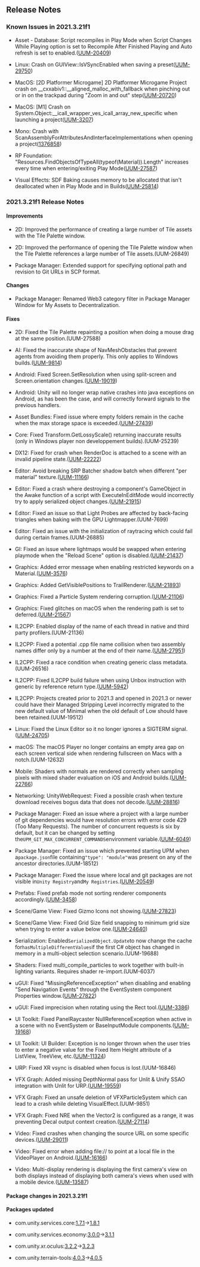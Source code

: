 ## Release Notes

### Known Issues in 2021.3.21f1

-   Asset - Database: Script recompiles in Play Mode when Script Changes While Playing option is set to Recompile After Finished Playing and Auto refresh is set to enabled.([UUM-20409](https://issuetracker.unity3d.com/issues/script-recompiles-in-play-mode-when-script-changes-while-playing-option-is-set-to-recompile-after-finished-playing-and-auto-refresh-is-set-to-enabled))

-   Linux: Crash on GUIView::IsVSyncEnabled when saving a preset([UUM-29750](https://issuetracker.unity3d.com/issues/linux-crash-on-guiview-isvsyncenabled-when-saving-a-preset))

-   MacOS: \[2D Platformer Microgame\] 2D Platformer Microgame Project crash on \_\_cxxabiv1::\_\_aligned_malloc_with_fallback when pinching out or in on the trackpad during "Zoom in and out" step([UUM-20720](https://issuetracker.unity3d.com/issues/m1-2d-platformer-microgame-2d-platformer-microgame-project-crash-on-cxxabiv1-aligned-malloc-with-fallback-when-pinching-out-or-in-on-the-trackpad-during-zoom-in-and-out-step))

-   MacOS: \[M1\] Crash on System.Object:\_\_icall_wrapper_ves_icall_array_new_specific when launching a project([UUM-3207](https://issuetracker.unity3d.com/issues/m1-crash-on-system-dot-object-icall-wrapper-ves-icall-array-new-specific-when-launching-a-project))

-   Mono: Crash with ScanAssemblyForAttributesAndInterfaceImplementations when opening a project([1376858](https://issuetracker.unity3d.com/issues/crash-with-scanassemblyforattributesandinterfaceimplementations-when-opening-a-project))

-   RP Foundation: \"Resources.FindObjectsOfTypeAll(typeof(Material)).Length\" increases every time when entering/exiting Play Mode([UUM-27587](https://issuetracker.unity3d.com/issues/resources-dot-findobjectsoftypeall-typeof-material-dot-length-increases-every-time-when-entering-slash-exiting-play-mode))

-   Visual Effects: SDF Baking causes memory to be allocated that isn\'t deallocated when in Play Mode and in Builds([UUM-25814](https://issuetracker.unity3d.com/issues/sdf-baking-causes-memory-to-be-allocated-that-isnt-deallocated-when-in-play-mode-and-in-builds))

### 2021.3.21f1 Release Notes

#### Improvements

-   2D: Improved the performance of creating a large number of Tile assets with the Tile Palette window.

-   2D: Improved the performance of opening the Tile Palette window when the Tile Palette references a large number of Tile assets.(UUM-26849)

-   Package Manager: Extended support for specifying optional path and revision to Git URLs in SCP format.

#### Changes

-   Package Manager: Renamed Web3 category filter in Package Manager Window for My Assets to Decentralization.

#### Fixes

-   2D: Fixed the Tile Palette repainting a position when doing a mouse drag at the same position.(UUM-27588)

-   AI: Fixed the inaccurate shape of NavMeshObstacles that prevent agents from avoiding them properly. This only applies to Windows builds.([UUM-9814](https://issuetracker.unity3d.com/issues/windows-agent-moves-into-obstacles-when-moving-towards-the-destination-in-builds))

-   Android: Fixed Screen.SetResolution when using split-screen and Screen.orientation changes.([UUM-19019](https://issuetracker.unity3d.com/issues/android-screen-dot-setresolution-doesnt-work-in-split-view-when-setting-screen-orientation-different-from-the-orientation-of-the-device))

-   Android: Unity will no longer wrap native crashes into java exceptions on Android, as has been the case, and will correctly forward signals to the previous handlers.

-   Asset Bundles: Fixed issue where empty folders remain in the cache when the max storage space is exceeded.([UUM-27439](https://issuetracker.unity3d.com/issues/cache-folders-remain-empty-after-discarding-the-cached-bundle))

-   Core: Fixed Transform.GetLossyScale() returning inaccurate results (only in Windows player non developpement builds).(UUM-25239)

-   DX12: Fixed for crash when RenderDoc is attached to a scene with an invalid pipeline state.([UUM-22222](https://issuetracker.unity3d.com/issues/crash-on-d3d12getinterface-when-opening-the-project))

-   Editor: Avoid breaking SRP Batcher shadow batch when different \"per material\" texture.([UUM-11166](https://issuetracker.unity3d.com/issues/srp-batcher-cant-batch-draw-calls-during-mainlightshadow-pass-when-readtexturealpha-is-enabled))

-   Editor: Fixed a crash where destroying a component\'s GameObject in the Awake function of a script with ExecuteInEditMode would incorrectly try to apply serialized object changes.([UUM-21915](https://issuetracker.unity3d.com/issues/crash-on-modulemetadatabindings-getmoduleincludesettingforobject-when-enabling-gameobject))

-   Editor: Fixed an issue so that Light Probes are affected by back-facing triangles when baking with the GPU Lightmapper.(UUM-7699)

-   Editor: Fixed an issue with the initialization of raytracing which could fail during certain frames.(UUM-26885)

-   GI: Fixed an issue where lightmaps would be swapped when entering playmode when the \"Reload Scene\" option is disabled.([UUM-21437](https://issuetracker.unity3d.com/issues/multiscene-lightmaps-are-swapped-when-entering-the-play-mode-for-the-first-time-after-loading-a-scene-when-reload-scene-is-disabled))

-   Graphics: Added error message when enabling restricted keywords on a Material.([UUM-3576](https://issuetracker.unity3d.com/issues/crash-on-vkgetinstanceprocaddr-and-drawbuffersbatchmodeenabling-with-keyword-instancing-on-when-using-vulkan-opengles-and-metal))

-   Graphics: Added GetVisiblePositions to TrailRenderer.([UUM-21893](https://issuetracker.unity3d.com/issues/trailrenderer-dot-getpositions-returns-invisible-points))

-   Graphics: Fixed a Particle System rendering corruption.([UUM-21106](https://issuetracker.unity3d.com/issues/android-vulkan-visualisation-corruption-occurs-when-rendering-particles-to-render-texture))

-   Graphics: Fixed glitches on macOS when the rendering path is set to deferred.([UUM-21567](https://issuetracker.unity3d.com/issues/m1-glitches-and-graphical-artifacts-are-appearing-when-rendering-path-is-set-to-deferred-using-the-built-in-render-pipeline))

-   IL2CPP: Enabled display of the name of each thread in native and third party profilers.(UUM-21136)

-   IL2CPP: Fixed a potential .cpp file name collision when two assembly names differ only by a number at the end of their name.([UUM-27951](https://issuetracker.unity3d.com/issues/il2cpp-build-can-fail-when-2-assembly-definitions-have-similar-names))

-   IL2CPP: Fixed a race condition when creating generic class metadata.(UUM-26516)

-   IL2CPP: Fixed IL2CPP build failure when using Unbox instruction with generic by reference return type.([UUM-5942](https://issuetracker.unity3d.com/issues/il2cpp-build-fails-when-using-an-assembly-renamed-via-sentrys-assembly-alias-tool))

-   IL2CPP: Projects created prior to 2021.3 and opened in 2021.3 or newer could have their Managed Stripping Level incorrectly migrated to the new default value of Minimal when the old default of Low should have been retained.(UUM-19512)

-   Linux: Fixed the Linux Editor so it no longer ignores a SIGTERM signal.([UUM-24705](https://issuetracker.unity3d.com/issues/linux-editor-ignores-sigterm-signal-when-using-command-kill))

-   macOS: The macOS Player no longer contains an empty area gap on each screen vertical side when rendering fullscreen on Macs with a notch.(UUM-12632)

-   Mobile: Shaders with normals are rendered correctly when sampling pixels with mixed shader evaluation on iOS and Android builds.([UUM-22766](https://issuetracker.unity3d.com/issues/material-is-displayed-incorrectly-when-it-uses-a-normal-map-with-a-mobile-build-target))

-   Networking: UnityWebRequest: Fixed a possible crash when texture download receives bogus data that does not decode.([UUM-28816](https://issuetracker.unity3d.com/issues/downloadhandlertexture-crashes-if-it-downloads-invalid-texture-data))

-   Package Manager: Fixed an issue where a project with a large number of git dependencies would have resolution errors with error code 429 (Too Many Requests). The number of concurrent requests is six by default, but it can be changed by setting the` UPM_GIT_MAX_CONCURRENT_COMMANDS `environment variable.([UUM-6049](https://issuetracker.unity3d.com/issues/rpc-failed-http-429-curl-22-the-requested-url-returned-error-429-error-message-appears-when-executing-git-commands))

-   Package Manager: Fixed an issue which prevented starting UPM when a` package.json `file containing` "type": "module" `was present on any of the ancestor directories.(UUM-18512)

-   Package Manager: Fixed the issue where local and git packages are not visible in` Unity Registry `and` My Registries `.([UUM-20549](https://issuetracker.unity3d.com/issues/package-is-removed-from-the-scoped-registry-when-installing-the-same-package-from-a-local-disk))

-   Prefabs: Fixed prefab mode not sorting renderer components accordingly.([UUM-3458](https://issuetracker.unity3d.com/issues/order-in-layer-does-not-work-when-previewing-in-prefab-mode))

-   Scene/Game View: Fixed Gizmo Icons not showing.([UUM-27823](https://issuetracker.unity3d.com/issues/icon-of-empty-gameobject-disappears-when-selected))

-   Scene/Game View: Fixed Grid Size field snapping to minimum grid size when trying to enter a value below one.([UUM-24640](https://issuetracker.unity3d.com/issues/grid-size-field-snapping-to-lowest-possible-value-when-the-number-begins-with-zero))

-   Serialization: Enabled` SerializedObject.Update `to now change the cache for` hasMultipleDifferentValues `if the first C# object has changed in memory in a multi-object selection scenario.(UUM-19688)

-   Shaders: Fixed multi_compile_particles to work together with built-in lighting variants. Requires shader re-import.(UUM-6037)

-   uGUI: Fixed \"MissingReferenceException\" when disabling and enabling \"Send Navigation Events\" through the EventSystem component Properties window.([UUM-27822](https://issuetracker.unity3d.com/issues/missingreferenceexception-thrown-when-disabling-and-enabling-send-navigation-events-through-component-properties-window))

-   uGUI: Fixed imprecision when rotating using the Rect tool.([UUM-3386](https://issuetracker.unity3d.com/issues/large-ish-float-error-margins-when-using-the-rect-tool-to-rotate-a-3d-object))

-   UI Toolkit: Fixed PanelRaycaster NullReferenceException when active in a scene with no EventSystem or BaseInputModule components.([UUM-19168](https://issuetracker.unity3d.com/issues/forma-render-nullreferenceexception-in-unityengine-dot-uielements-dot-panelraycaster-dot-raycast-during-runtime))

-   UI Toolkit: UI Builder: Exception is no longer thrown when the user tries to enter a negative value for the Fixed Item Height attribute of a ListView, TreeView, etc.([UUM-11324](https://issuetracker.unity3d.com/issues/argumentoutofrangeexception-value-needs-to-be-positive-for-virtualization-is-thrown-when-adjusting-fixed-item-height-into-the-negatives))

-   URP: Fixed XR vsync is disabled when focus is lost.(UUM-16846)

-   VFX Graph: Added missing DepthNormal pass for Unlit & Unify SSAO integration with Unlit for URP.([UUM-19559](https://issuetracker.unity3d.com/issues/vfx-graph-opaque-unlit-output-dont-write-to-depth))

-   VFX Graph: Fixed an unsafe deletion of VFXParticleSystem which can lead to a crash while deleting VisualEffect.(UUM-9851)

-   VFX Graph: Fixed NRE when the Vector2 is configured as a range, it was preventing Decal output context creation.([UUM-27114](https://issuetracker.unity3d.com/issues/vfx-graph-does-not-open-when-it-contains-the-output-particle-hdrp-lit-decal-node))

-   Video: Fixed crashes when changing the source URL on some specific devices.([UUM-29011](https://issuetracker.unity3d.com/issues/android-application-crashes-when-changing-the-source-url-of-a-video-player-in-android-v2))

-   Video: Fixed error when adding file:// to point at a local file in the VideoPlayer on Android.([UUM-16166](https://issuetracker.unity3d.com/issues/videoplayer-dot-url-on-android-does-not-work-with-file-uri-scheme-when-using-vp8-slash-webm-file))

-   Video: Multi-display rendering is displaying the first camera\'s view on both displays instead of displaying both camera\'s views when used with a mobile device.([UUM-13587](https://issuetracker.unity3d.com/issues/multi-display-rendering-is-displaying-the-first-cameras-view-on-both-displays-instead-of-displaying-both-cameras-views-when-used-with-a-mobile-device))

#### Package changes in 2021.3.21f1

#### Packages updated

-   com.unity.services.core:[1.7.1](https://docs.unity3d.com/Packages/com.unity.services.core@1.7//changelog/CHANGELOG.html)→[1.8.1](https://docs.unity3d.com/Packages/com.unity.services.core@1.8//changelog/CHANGELOG.html)

-   com.unity.services.economy:[3.0.0](https://docs.unity3d.com/Packages/com.unity.services.economy@3.0//changelog/CHANGELOG.html)→[3.1.1](https://docs.unity3d.com/Packages/com.unity.services.economy@3.1//changelog/CHANGELOG.html)

-   com.unity.xr.oculus:[3.2.2](https://docs.unity3d.com/Packages/com.unity.xr.oculus@3.2//changelog/CHANGELOG.html)→[3.2.3](https://docs.unity3d.com/Packages/com.unity.xr.oculus@3.2//changelog/CHANGELOG.html)

-   com.unity.terrain-tools:[4.0.3](https://docs.unity3d.com/Packages/com.unity.terrain-tools@4.0//changelog/CHANGELOG.html)→[4.0.5](https://docs.unity3d.com/Packages/com.unity.terrain-tools@4.0//changelog/CHANGELOG.html)
